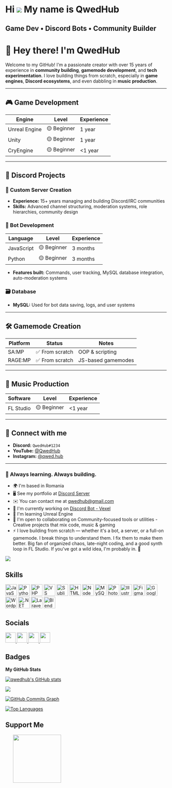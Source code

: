 Hi ![](https://user-images.githubusercontent.com/18350557/176309783-0785949b-9127-417c-8b55-ab5a4333674e.gif) My name is QwedHub
================================================================================================================================

Game Dev • Discord Bots • Community Builder
------------------------------------------

# 👋 Hey there! I'm QwedHub

Welcome to my GitHub! I'm a passionate creator with over 15 years of experience in **community building**, **gamemode development**, and **tech experimentation**. I love building things from scratch, especially in **game engines**, **Discord ecosystems**, and even dabbling in **music production**.

---

## 🎮 Game Development

| Engine        | Level       | Experience |
|--------------|------------|------------|
| Unreal Engine | 🟡 Beginner | 1 year     |
| Unity        | 🟡 Beginner | 1 year     |
| CryEngine    | 🟡 Beginner | <1 year    |

---

## 💬 Discord Projects

### 🔧 Custom Server Creation
- **Experience:** 15+ years managing and building Discord/IRC communities
- **Skills:** Advanced channel structuring, moderation systems, role hierarchies, community design

### 🤖 Bot Development

| Language    | Level       | Experience |
|------------|------------|------------|
| JavaScript | 🟡 Beginner | 3 months   |
| Python     | 🟡 Beginner | 3 months   |

- **Features built:** Commands, user tracking, MySQL database integration, auto-moderation systems

### 🗃️ Database
- **MySQL:** Used for bot data saving, logs, and user systems

---

## 🛠️ Gamemode Creation

| Platform | Status          | Notes                 |
|----------|----------------|-----------------------|
| SA:MP    | ✅ From scratch | OOP & scripting       |
| RAGE:MP  | ✅ From scratch | JS-based gamemodes    |

---

## 🎵 Music Production

| Software  | Level       | Experience |
|-----------|------------|------------|
| FL Studio | 🟡 Beginner | <1 year    |

---

## 📡 Connect with me
- **Discord:** `QwedHub#1234`
- **YouTube:** [@QwedHub](https://www.youtube.com/@QwedHub)
- **Instagram:** [@qwed.hub](https://www.instagram.com/qwed.hub/)

---

### 🚀 Always learning. Always building.

* 🌍 I'm based in Romania
* 🖥️ See my portfolio at [Discord Server](https://discord.gg/RUAUDTKh)
* ✉️ You can contact me at [qwedhub@gmail.com](mailto:qwedhub@gmail.com)
* 🚀 I'm currently working on [Discord Bot - Vexel](https://discord.gg/uak2UcaB)
* 🧠 I'm learning Unreal Engine
* 🤝 I'm open to collaborating on Community-focused tools or utilities - Creative projects that mix code, music & gaming
* ⚡ I love building from scratch — whether it's a bot, a server, or a full-on gamemode. I break things to understand them. I fix them to make them better. Big fan of organized chaos, late-night coding, and a good synth loop in FL Studio. If you've got a wild idea, I'm probably in. 🚀

<a href="https://www.github.com/qwedhub" target="_blank" rel="noreferrer"><img src="https://img.shields.io/github/followers/qwedhub?logo=github&style=for-the-badge&color=0891b2&labelColor=0f172a" /></a>

## Skills

<p align="left">
<a href="https://developer.mozilla.org/en-US/docs/Web/JavaScript" target="_blank" rel="noreferrer"><img src="https://raw.githubusercontent.com/danielcranney/readme-generator/main/public/icons/skills/javascript-colored.svg" width="36" height="36" alt="JavaScript" /></a>
<a href="https://www.python.org/" target="_blank" rel="noreferrer"><img src="https://raw.githubusercontent.com/danielcranney/readme-generator/main/public/icons/skills/python-colored.svg" width="36" height="36" alt="Python" /></a>
<a href="https://www.php.net/" target="_blank" rel="noreferrer"><img src="https://raw.githubusercontent.com/danielcranney/readme-generator/main/public/icons/skills/php-colored.svg" width="36" height="36" alt="PHP" /></a>
<a href="https://code.visualstudio.com/" target="_blank" rel="noreferrer"><img src="https://raw.githubusercontent.com/danielcranney/readme-generator/main/public/icons/skills/visualstudiocode.svg" width="36" height="36" alt="VS Code" /></a>
<a href="https://www.sublimetext.com/index2" target="_blank" rel="noreferrer"><img src="https://raw.githubusercontent.com/danielcranney/readme-generator/main/public/icons/skills/sublimetext.svg" width="36" height="36" alt="Sublime Text" /></a>
<a href="https://developer.mozilla.org/en-US/docs/Glossary/HTML5" target="_blank" rel="noreferrer"><img src="https://raw.githubusercontent.com/danielcranney/readme-generator/main/public/icons/skills/html5-colored.svg" width="36" height="36" alt="HTML5" /></a>
<a href="https://nodejs.org/en/" target="_blank" rel="noreferrer"><img src="https://raw.githubusercontent.com/danielcranney/readme-generator/main/public/icons/skills/nodejs-colored.svg" width="36" height="36" alt="NodeJS" /></a>
<a href="https://www.mysql.com/" target="_blank" rel="noreferrer"><img src="https://raw.githubusercontent.com/danielcranney/readme-generator/main/public/icons/skills/mysql-colored.svg" width="36" height="36" alt="MySQL" /></a>
<a href="https://www.adobe.com/uk/products/photoshop.html" target="_blank" rel="noreferrer"><img src="https://raw.githubusercontent.com/danielcranney/readme-generator/main/public/icons/skills/photoshop-colored.svg" width="36" height="36" alt="Photoshop" /></a>
<a href="https://www.adobe.com/uk/products/illustrator.html" target="_blank" rel="noreferrer"><img src="https://raw.githubusercontent.com/danielcranney/readme-generator/main/public/icons/skills/illustrator-colored.svg" width="36" height="36" alt="Illustrator" /></a>
<a href="https://www.figma.com/" target="_blank" rel="noreferrer"><img src="https://raw.githubusercontent.com/danielcranney/readme-generator/main/public/icons/skills/figma-colored.svg" width="36" height="36" alt="Figma" /></a>
<a href="https://cloud.google.com/" target="_blank" rel="noreferrer"><img src="https://raw.githubusercontent.com/danielcranney/readme-generator/main/public/icons/skills/googlecloud-colored.svg" width="36" height="36" alt="Google Cloud" /></a>
<a href="https://wordpress.com" target="_blank" rel="noreferrer"><img src="https://raw.githubusercontent.com/danielcranney/readme-generator/main/public/icons/skills/wordpress-colored.svg" width="36" height="36" alt="Wordpress" /></a>
<a href="https://dotnet.microsoft.com/en-us/" target="_blank" rel="noreferrer"><img src="https://raw.githubusercontent.com/danielcranney/readme-generator/main/public/icons/skills/dot-net-colored.svg" width="36" height="36" alt=".NET" /></a>
<a href="https://laravel.com/" target="_blank" rel="noreferrer"><img src="https://raw.githubusercontent.com/danielcranney/readme-generator/main/public/icons/skills/laravel-colored.svg" width="36" height="36" alt="Laravel" /></a>
<a href="https://www.blender.org/" target="_blank" rel="noreferrer"><img src="https://raw.githubusercontent.com/danielcranney/readme-generator/main/public/icons/skills/blender-colored.svg" width="36" height="36" alt="Blender" /></a>
</p>

## Socials

<p align="left">
<a href="https://discord.com/users/qwedhub" target="_blank" rel="noreferrer">
<picture>
<source media="(prefers-color-scheme: dark)" srcset="https://raw.githubusercontent.com/danielcranney/readme-generator/main/public/icons/socials/discord-dark.svg" />
<source media="(prefers-color-scheme: light)" srcset="https://raw.githubusercontent.com/danielcranney/readme-generator/main/public/icons/socials/discord.svg" />
<img src="https://raw.githubusercontent.com/danielcranney/readme-generator/main/public/icons/socials/discord.svg" width="32" height="32" />
</picture>
</a>
<a href="https://www.github.com/qwedhub" target="_blank" rel="noreferrer">
<picture>
<source media="(prefers-color-scheme: dark)" srcset="https://raw.githubusercontent.com/danielcranney/readme-generator/main/public/icons/socials/github-dark.svg" />
<source media="(prefers-color-scheme: light)" srcset="https://raw.githubusercontent.com/danielcranney/readme-generator/main/public/icons/socials/github.svg" />
<img src="https://raw.githubusercontent.com/danielcranney/readme-generator/main/public/icons/socials/github.svg" width="32" height="32" />
</picture>
</a>
<a href="http://www.instagram.com/qwed.hub" target="_blank" rel="noreferrer">
<picture>
<source media="(prefers-color-scheme: dark)" srcset="https://raw.githubusercontent.com/danielcranney/readme-generator/main/public/icons/socials/instagram-dark.svg" />
<source media="(prefers-color-scheme: light)" srcset="https://raw.githubusercontent.com/danielcranney/readme-generator/main/public/icons/socials/instagram.svg" />
<img src="https://raw.githubusercontent.com/danielcranney/readme-generator/main/public/icons/socials/instagram.svg" width="32" height="32" />
</picture>
</a>
<a href="https://www.youtube.com/@QwedHub" target="_blank" rel="noreferrer">
<picture>
<source media="(prefers-color-scheme: dark)" srcset="https://raw.githubusercontent.com/danielcranney/readme-generator/main/public/icons/socials/youtube-dark.svg" />
<source media="(prefers-color-scheme: light)" srcset="https://raw.githubusercontent.com/danielcranney/readme-generator/main/public/icons/socials/youtube.svg" />
<img src="https://raw.githubusercontent.com/danielcranney/readme-generator/main/public/icons/socials/youtube.svg" width="32" height="32" />
</picture>
</a>
</p>

## Badges

<b>My GitHub Stats</b>

<a href="http://www.github.com/qwedhub"><img src="https://github-readme-stats.vercel.app/api?username=qwedhub&show_icons=true&hide=&count_private=true&title_color=0891b2&text_color=14b8a6&icon_color=0891b2&bg_color=0f172a&hide_border=true&show_icons=true" alt="qwedhub's GitHub stats" /></a>

<a href="http://www.github.com/qwedhub"><img src="https://github-readme-streak-stats.herokuapp.com/?user=qwedhub&stroke=14b8a6&background=0f172a&ring=0891b2&fire=0891b2&currStreakNum=14b8a6&currStreakLabel=0891b2&sideNums=14b8a6&sideLabels=14b8a6&dates=14b8a6&hide_border=true" /></a>

<a href="http://www.github.com/qwedhub"><img src="https://github-readme-activity-graph.cyclic.app/graph?username=qwedhub&bg_color=0f172a&color=14b8a6&line=0891b2&point=14b8a6&area_color=0f172a&area=true&hide_border=true&custom_title=GitHub%20Commits%20Graph" alt="GitHub Commits Graph" /></a>

<a href="https://github.com/qwedhub" align="left"><img src="https://github-readme-stats.vercel.app/api/top-langs/?username=qwedhub&langs_count=10&title_color=0891b2&text_color=14b8a6&icon_color=0891b2&bg_color=0f172a&hide_border=true&locale=en&custom_title=Top%20%Languages" alt="Top Languages" /></a>

## Support Me

<ul style="list-style-type: none; margin: 0;">
<li style="display: inline-block; margin-right: 0.25rem;"><a href="https://www.ko-fi.com/qwedhub"><img src="https://storage.ko-fi.com/cdn/kofi2.png?v=3" width="150"/></a></li>
</ul>
